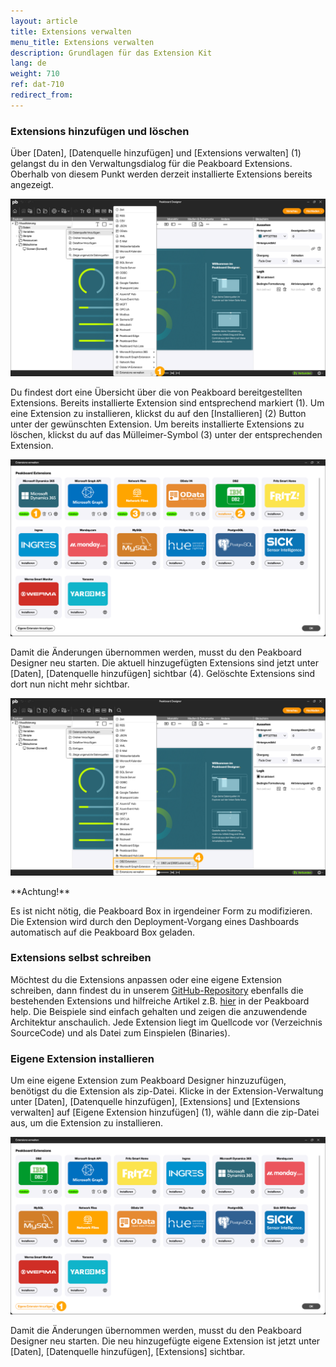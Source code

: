 ```yaml
---
layout: article
title: Extensions verwalten
menu_title: Extensions verwalten
description: Grundlagen für das Extension Kit
lang: de
weight: 710
ref: dat-710
redirect_from:
---
```


### Extensions hinzufügen und löschen

Über [Daten], [Datenquelle hinzufügen] und [Extensions verwalten] (1) gelangst du in den Verwaltungsdialog für die Peakboard Extensions. Oberhalb von diesem Punkt werden derzeit installierte Extensions bereits angezeigt.

![Extensions verwalten](/assets/images/data-sources/extension/de_extension_add-01.png)

Du findest dort eine Übersicht über die von Peakboard bereitgestellten Extensions. Bereits installierte Extension sind entsprechend markiert (1).
Um eine Extension zu installieren, klickst du auf den [Installieren] (2) Button unter der gewünschten Extension.
Um bereits installierte Extensions zu löschen, klickst du auf das Mülleimer-Symbol (3) unter der entsprechenden Extension.

![Extension hinzufügen](/assets/images/data-sources/extension/de_extension_add-02.png)

Damit die Änderungen übernommen werden, musst du den Peakboard Designer neu starten.
Die aktuell hinzugefügten Extensions sind jetzt unter [Daten], [Datenquelle hinzufügen] sichtbar (4).
Gelöschte Extensions sind dort nun nicht mehr sichtbar.

![Extension hinzufügen](/assets/images/data-sources/extension/de_extension_add-03.png)

<div class="box-warning" markdown="1">
**Achtung!**

Es ist nicht nötig, die Peakboard Box in irgendeiner Form zu modifizieren.
Die Extension wird durch den Deployment-Vorgang eines Dashboards automatisch auf die Peakboard Box geladen.
</div>

### Extensions selbst schreiben

Möchtest du die Extensions anpassen oder eine eigene Extension schreiben, dann findest du in unserem [GitHub-Repository](https://github.com/Peakboard/PeakboardExtensions) ebenfalls die bestehenden Extensions und hilfreiche Artikel z.B. [hier](https://help.peakboard.com/data_sources/Extension/de-DatasourceNoUI.html) in der Peakboard help.
Die Beispiele sind einfach gehalten und zeigen die anzuwendende Architektur anschaulich.
Jede Extension liegt im Quellcode vor (Verzeichnis SourceCode) und als Datei zum Einspielen (Binaries).

### Eigene Extension installieren

Um eine eigene Extension zum Peakboard Designer hinzuzufügen, benötigst du die Extension als zip-Datei.
Klicke in der Extension-Verwaltung unter [Daten], [Datenquelle hinzufügen], [Extensions] und [Extensions verwalten] auf [Eigene Extension hinzufügen] (1), wähle dann die zip-Datei aus, um die Extension zu installieren.

![Eigene Extension hinzufügen](/assets/images/data-sources/extension/de_extension_add-04.png)

Damit die Änderungen übernommen werden, musst du den Peakboard Designer neu starten.
Die neu hinzugefügte eigene Extension ist jetzt unter [Daten], [Datenquelle hinzufügen], [Extensions] sichtbar.
